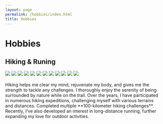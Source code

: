 ```yaml
---
layout: page
permalink: /hobbies/index.html
title: Hobbies
---
```


# Hobbies

## Hiking & Runing

<div class="third">
<img src="/images/hiking_1.jpg">
<img src="/images/hiking_3.jpg">
<img src="/images/hiking_2.jpg">
<img src="/images/hiking_4.jpg">
<img src="/images/hiking_6.jpg">
<img src="/images/hiking_5.jpg">
<img src="/images/hiking_7.jpg">
<img src="/images/hiking_8.jpg">
<img src="/images/hiking_9.jpg">
<img src="/images/hiking_10.jpg">
<img src="/images/hiking_11.jpg">
<img src="/images/hiking_12.jpg">
</div>
<br>Hiking helps me clear my mind, rejuvenate my body, and gives me the strength to tackle any challenges. I thoroughly enjoy the serenity of being surrounded by nature while on the trail. Over the years, I have participated in numerous hiking expeditions, challenging myself with various terrains and distances. Completed multiple **100-kilometer hiking challenges**. Recently, I've also developed an interest in long-distance running, further expanding my love for outdoor activities.
